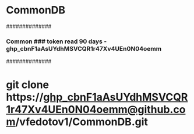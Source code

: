 # CommonDB

##############
### Common ### token read 90 days - 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
##############
# git clone https://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@github.com/vfedotov1/CommonDB.git
